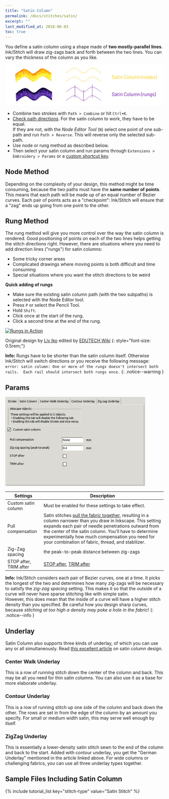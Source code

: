 ```yaml
---
title: "Satin Column"
permalink: /docs/stitches/satin/
excerpt: ""
last_modified_at: 2018-06-03
toc: true
---
```

You define a satin column using a shape made of **two mostly-parallel lines**. Ink/Stitch will draw zig-zags back and forth between the two lines. You can vary the thickness of the column as you like.

![Stitch Types - Satin Column](/assets/images/docs/stitch-type-satincolumn.jpg)

* Combine two strokes with `Path > Combine` or hit `Ctrl+K`.
* [Check path directions](/docs/customize/#enabling-path-outlines--direction). For the satin column to work, they have to be equal.<br />If they are not, with the *Node Editor Tool* (`N`) select one point of one sub-path and run `Path > Reverse`. This will reverse only the selected sub-path.
* Use node or rung method as described below.
* Then select your satin column and run params through `Extensions > Embroidery > Params` or a [custom shortcut key](/docs/customize/).

## Node Method
Depending on the complexity of your design, this method might be time consuming, because the two paths must have the **same number of points**. This means that each path will be made up of an equal number of Bezier curves. Each pair of points acts as a "checkpoint": Ink/Stitch will ensure that a "zag" ends up going from one point to the other.

## Rung Method

The rung method will give you more control over the way the satin column is rendered. Good positioning of points on each of the two lines helps getting the stitch directions right. However, there are situations where you need to add direction lines ("rungs") for satin columns:

* Some tricky corner areas
* Complicated drawings where moving points is both difficult and time consuming
* Special situations where you want the stitch directions to be weird

**Quick adding of rungs**

* Make sure the existing satin column path (with the two subpaths) is selected with the Node Editor tool.
* Press `P` or select the Pencil Tool.
* Hold `Shift`.
* Click once at the start of the rung.
* Click a second time at the end of the rung.

[![Rungs in Action](https://edutechwiki.unige.ch/mediawiki/images/thumb/6/68/InkStitch-round-bird-2.png/300px-InkStitch-round-bird-2.png)](https://edutechwiki.unige.ch/mediawiki/images/6/68/InkStitch-round-bird-2.png)

Original design by [Liv Iko](https://thenounproject.com/liv_iko/collection/birds/?i=898697) edited by [EDUTECH Wiki](https://edutechwiki.unige.ch/en/InkStitch)
{: style="font-size: 0.5rem;"}

**Info:** Rungs have to be shorter than the satin column itself. Otherwise Ink/Stitch will switch directions or you receive the following message: `error: satin column: One or more of the rungs doesn't intersect both rails.  Each rail should intersect both rungs once.`
{: .notice--warning }

## Params

![Params Satin Column.jpg](/assets/images/docs/params-satincolumn.jpg)

Settings|Description
---|---
Custom satin column|Must be enabled for these settings to take effect.
Pull compensation|Satin stitches [pull the fabric together](/tutorials/push-pull-compensation/), resulting in a column narrower than you draw in Inkscape. This setting expands each pair of needle penetrations outward from the center of the satin column. You'll have to determine experimentally how much compensation you need for your combination of fabric, thread, and stabilizer.
Zig-Zag spacing|the peak-to-peak distance between zig-zags
STOP after, TRIM after|[STOP after](/docs/params/#stop-after), [TRIM after](/docs/params/#trim-after)

**Info:** Ink/Stitch considers each pair of Bezier curves, one at a time. It picks the longest of the two and determines how many zig-zags will be necessary to satisfy the *zig-zag spacing* setting. This makes it so that the outside of a curve will never have sparse stitching like with simple satin.<br />However, this does mean that the inside of a curve will have a higher stitch density than you specified. Be careful how you design sharp curves, because *stitching at too high a density may poke a hole in the fabric*!
{: .notice--info }

## Underlay
Satin Column also supports three kinds of underlay, of which you can use any or all simultaneously. Read [this excellent article](https://www.mrxstitch.com/underlay/) on satin column design.

### Center Walk Underlay
This is a row of running stitch down the center of the column and back. This may be all you need for thin satin columns. You can also use it as a base for more elaborate underlay.

### Contour Underlay
This is a row of running stitch up one side of the column and back down the other. The rows are set in from the edge of the column by an amount you specify. For small or medium width satin, this may serve well enough by itself.

### ZigZag Underlay
This is essentially a lower-density satin stitch sewn to the end of the column and back to the start. Added with contour underlay, you get the "German Underlay" mentioned in the article linked above. For wide columns or challenging fabrics, you can use all three underlay types together.

## Sample Files Including Satin Column
{% include tutorial_list key="stitch-type" value="Satin Stitch" %}

